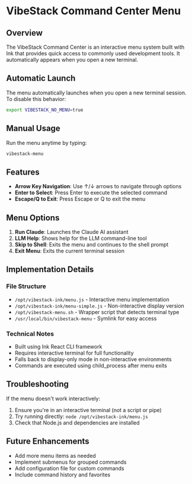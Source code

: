 # VibeStack Command Center Menu

## Overview
The VibeStack Command Center is an interactive menu system built with Ink that provides quick access to commonly used development tools. It automatically appears when you open a new terminal.

## Automatic Launch
The menu automatically launches when you open a new terminal session. To disable this behavior:
```bash
export VIBESTACK_NO_MENU=true
```

## Manual Usage
Run the menu anytime by typing:
```bash
vibestack-menu
```

## Features
- **Arrow Key Navigation**: Use ↑/↓ arrows to navigate through options
- **Enter to Select**: Press Enter to execute the selected command
- **Escape/Q to Exit**: Press Escape or Q to exit the menu

## Menu Options
1. **Run Claude**: Launches the Claude AI assistant
2. **LLM Help**: Shows help for the LLM command-line tool
3. **Skip to Shell**: Exits the menu and continues to the shell prompt
4. **Exit Menu**: Exits the current terminal session

## Implementation Details

### File Structure
- `/opt/vibestack-ink/menu.js` - Interactive menu implementation
- `/opt/vibestack-ink/menu-simple.js` - Non-interactive display version
- `/opt/vibestack-menu.sh` - Wrapper script that detects terminal type
- `/usr/local/bin/vibestack-menu` - Symlink for easy access

### Technical Notes
- Built using Ink React CLI framework
- Requires interactive terminal for full functionality
- Falls back to display-only mode in non-interactive environments
- Commands are executed using child_process after menu exits

## Troubleshooting
If the menu doesn't work interactively:
1. Ensure you're in an interactive terminal (not a script or pipe)
2. Try running directly: `node /opt/vibestack-ink/menu.js`
3. Check that Node.js and dependencies are installed

## Future Enhancements
- Add more menu items as needed
- Implement submenus for grouped commands
- Add configuration file for custom commands
- Include command history and favorites